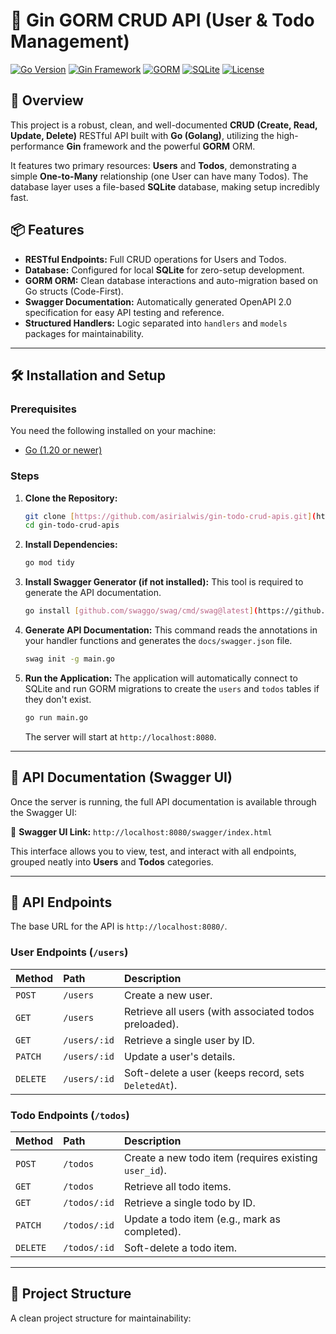 # 🚀 Gin GORM CRUD API (User & Todo Management)

[![Go Version](https://img.shields.io/badge/Go-1.22+-00ADD8?logo=go)](https://go.dev/)
[![Gin Framework](https://img.shields.io/badge/Gin-Gonic-00ADD8?logo=gin&logoColor=white)](https://gin-gonic.com/)
[![GORM](https://img.shields.io/badge/GORM-ORM-7FBC39?logo=gopher&logoColor=white)](https://gorm.io/)
[![SQLite](https://img.shields.io/badge/Database-SQLite-003B57?logo=sqlite&logoColor=white)](https://www.sqlite.org/index.html)
[![License](https://img.shields.io/badge/License-MIT-blue.svg)](LICENSE)

## 🌟 Overview

This project is a robust, clean, and well-documented **CRUD (Create, Read, Update, Delete)** RESTful API built with **Go (Golang)**, utilizing the high-performance **Gin** framework and the powerful **GORM** ORM.

It features two primary resources: **Users** and **Todos**, demonstrating a simple **One-to-Many** relationship (one User can have many Todos). The database layer uses a file-based **SQLite** database, making setup incredibly fast.

## 📦 Features

* **RESTful Endpoints:** Full CRUD operations for Users and Todos.
* **Database:** Configured for local **SQLite** for zero-setup development.
* **GORM ORM:** Clean database interactions and auto-migration based on Go structs (Code-First).
* **Swagger Documentation:** Automatically generated OpenAPI 2.0 specification for easy API testing and reference.
* **Structured Handlers:** Logic separated into `handlers` and `models` packages for maintainability.

---

## 🛠️ Installation and Setup

### Prerequisites

You need the following installed on your machine:
* [Go (1.20 or newer)](https://go.dev/dl/)

### Steps

1.  **Clone the Repository:**
    ```bash
    git clone [https://github.com/asirialwis/gin-todo-crud-apis.git](https://github.com/asirialwis/gin-todo-crud-apis.git)
    cd gin-todo-crud-apis
    ```

2.  **Install Dependencies:**
    ```bash
    go mod tidy
    ```

3.  **Install Swagger Generator (if not installed):**
    This tool is required to generate the API documentation.
    ```bash
    go install [github.com/swaggo/swag/cmd/swag@latest](https://github.com/swaggo/swag/cmd/swag@latest)
    ```

4.  **Generate API Documentation:**
    This command reads the annotations in your handler functions and generates the `docs/swagger.json` file.
    ```bash
    swag init -g main.go
    ```

5.  **Run the Application:**
    The application will automatically connect to SQLite and run GORM migrations to create the `users` and `todos` tables if they don't exist.
    ```bash
    go run main.go
    ```
    The server will start at `http://localhost:8080`.

---

## 📝 API Documentation (Swagger UI)

Once the server is running, the full API documentation is available through the Swagger UI:

🔗 **Swagger UI Link:** `http://localhost:8080/swagger/index.html`

This interface allows you to view, test, and interact with all endpoints, grouped neatly into **Users** and **Todos** categories.

---

## 🎯 API Endpoints

The base URL for the API is `http://localhost:8080/`.

### User Endpoints (`/users`)

| Method | Path | Description |
| :--- | :--- | :--- |
| `POST` | `/users` | Create a new user. |
| `GET` | `/users` | Retrieve all users (with associated todos preloaded). |
| `GET` | `/users/:id` | Retrieve a single user by ID. |
| `PATCH` | `/users/:id` | Update a user's details. |
| `DELETE`| `/users/:id` | Soft-delete a user (keeps record, sets `DeletedAt`). |

### Todo Endpoints (`/todos`)

| Method | Path | Description |
| :--- | :--- | :--- |
| `POST` | `/todos` | Create a new todo item (requires existing `user_id`). |
| `GET` | `/todos` | Retrieve all todo items. |
| `GET` | `/todos/:id` | Retrieve a single todo by ID. |
| `PATCH` | `/todos/:id` | Update a todo item (e.g., mark as completed). |
| `DELETE`| `/todos/:id` | Soft-delete a todo item. |

---

## 📂 Project Structure

A clean project structure for maintainability:
